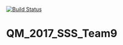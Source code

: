 [![Build Status](https://travis-ci.org/MolSSI-SSS/QM_2017_SSS_Team9.svg?branch=master)](https://travis-ci.org/MolSSI-SSS/QM_2017_SSS_Team9)
# QM_2017_SSS_Team9


